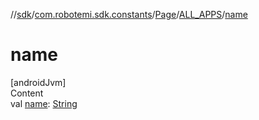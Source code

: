 //[sdk](../../../../index.md)/[com.robotemi.sdk.constants](../../index.md)/[Page](../index.md)/[ALL_APPS](index.md)/[name](name.md)



# name  
[androidJvm]  
Content  
val [name](name.md): [String](https://kotlinlang.org/api/latest/jvm/stdlib/kotlin/-string/index.html)  



